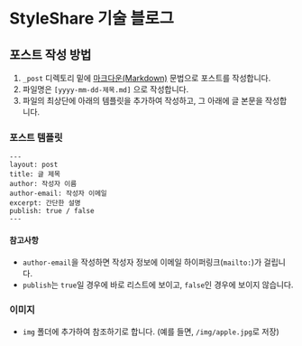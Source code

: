 # StyleShare 기술 블로그

## 포스트 작성 방법

1. `_post` 디렉토리 밑에 [마크다운(Markdown)](http://daringfireball.net/projects/markdown/) 문법으로 포스트를 작성합니다.
2. 파일명은 `[yyyy-mm-dd-제목.md]` 으로 작성합니다.
3. 파일의 최상단에 아래의 템플릿을 추가하여 작성하고, 그 아래에 글 본문을 작성합니다.

### 포스트 템플릿

  ```
  ---
  layout: post
  title: 글 제목
  author: 작성자 이름
  author-email: 작성자 이메일
  excerpt: 간단한 설명
  publish: true / false
  ---
  ```

#### 참고사항
* `author-email`을 작성하면 작성자 정보에 이메일 하이퍼링크(`mailto:`)가 걸립니다.
* `publish`는 `true`일 경우에 바로 리스트에 보이고, `false`인 경우에 보이지 않습니다.

### 이미지
* `img` 폴더에 추가하여 참조하기로 합니다. (예를 들면, `/img/apple.jpg`로 저장)
